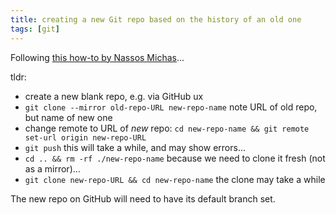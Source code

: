 ```yaml
---
title: creating a new Git repo based on the history of an old one
tags: [git]
---
```


Following [this how-to by Nassos Michas](https://itnext.io/git-repository-transfer-keeping-all-history-670fe04cd5e4)...

tldr:

* create a new blank repo, e.g. via GitHub ux
* `git clone --mirror old-repo-URL new-repo-name` note URL of old repo, but name of new one
* change remote to URL of _new_ repo: `cd new-repo-name && git remote set-url origin new-repo-URL`
* `git push` this will take a while, and may show errors...
* `cd .. && rm -rf ./new-repo-name` because we need to clone it fresh (not as a mirror)...
* `git clone new-repo-URL && cd new-repo-name` the clone may take a while

The new repo on GitHub will need to have its default branch set.
